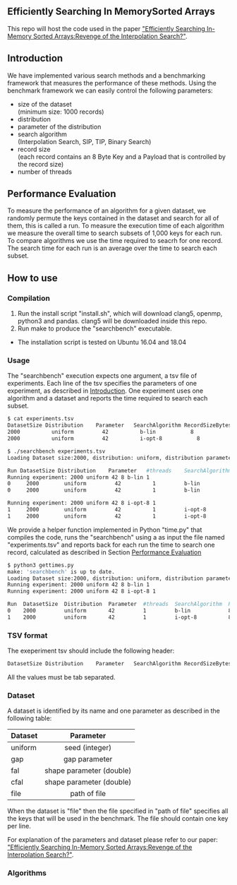 ## Efficiently Searching In MemorySorted Arrays
This repo will host the code used in the paper 
["Efficiently Searching In-Memory Sorted Arrays:Revenge of the Interpolation 
Search?"](http://pages.cs.wisc.edu/~jignesh/publ/Revenge_of_the_Interpolation_Search.pdf).

## Introduction
We have implemented various search methods and a benchmarking framework that
measures the performance of these methods. Using the benchmark framework we can
easily control the following parameters:
+ size of the dataset  
  (minimum size: 1000 records)
+ distribution 
+ parameter of the distribution
+ search algorithm  
    (Interpolation Search, SIP, TIP, Binary Search)  
+ record size  
    (each record contains an 8 Byte Key and a Payload that is controlled by the record size)
+ number of threads

## Performance Evaluation
To measure the performance of an algorithm for a given dataset, we randomly
permute the keys contained in the dataset and search for all of them, this is
called a run.
To measure the execution time of each algorithm we measure the overall time to search
subsets of 1,000 keys for each run. To compare algorithms we use the time required to 
seacrh for one record.  The search time for each run is an average over the time 
to search each subset.

## How to use
### Compilation
1) Run the install script "install.sh", which will download clang5, openmp,
   python3 and pandas. clang5 will be downloaded inside this repo.
2) Run make to produce the "searchbench" executable.

+ The installation script is tested on Ubuntu 16.04 and 18.04

### Usage
The "searchbench" execution expects one argument, a tsv file of experiments. Each line of the 
tsv specifies the parameters of one experiment, as described in  [Introduction](#introduction).
One experiment uses one algorithm and a dataset and reports the time required to search each subset.

```bash
$ cat experiments.tsv
DatasetSize	Distribution	Parameter	SearchAlgorithm	RecordSizeBytes	#threads
2000	      uniform	      42	      b-lin	          8	              1
2000	      uniform	      42	      i-opt-8	        8	              1

$ ./searchbench experiments.tsv
Loading Dataset size:2000, distribution: uniform, distribution parameter: 42

Run	DatasetSize	Distribution	Parameter	#threads	SearchAlgorithm	RecordSizeBytes	TimeNS
Running experiment: 2000 uniform 42 8 b-lin 1
0	  2000	      uniform	      42	      1	        b-lin	          8	              130.277
0	  2000	      uniform	      42	      1	        b-lin	          8	              121.141

Running experiment: 2000 uniform 42 8 i-opt-8 1
1	  2000	      uniform	      42	      1	        i-opt-8	        8	              73.189
1	  2000	      uniform	      42	      1	        i-opt-8	        8	              66.527
```



We provide a helper function implemented in Python "time.py" that compiles the code,
runs the "searchbench" using a as input the file named "experiments.tsv" and reports back for each run
the time to search one record, calculated as described in Section [Performance Evaluation](#performance-evaluation)

```bash
$ python3 gettimes.py 
make: 'searchbench' is up to date.
Loading Dataset size:2000, distribution: uniform, distribution parameter: 42
Running experiment: 2000 uniform 42 8 b-lin 1
Running experiment: 2000 uniform 42 8 i-opt-8 1

Run  DatasetSize  Distribution  Parameter  #threads  SearchAlgorithm  RecordSizeBytes
0    2000         uniform       42         1         b-lin            8                  114.4260
1    2000         uniform       42         1         i-opt-8          8                   71.1515
```

### TSV format
The exeperiment tsv should include the following header:
```bash
DatasetSize	Distribution	Parameter	SearchAlgorithm	RecordSizeBytes	#threads
```
All the values must be tab separated.

### Dataset
A dataset is identified by its name and one parameter as described in the following table:

| Dataset       | Parameter     |
| ------------- |:-------------:|
| uniform       | seed (integer)|
| gap     | gap parameter       |
| fal | shape parameter (double)    |
| cfal | shape parameter (double)    |
| file | path of file |

When the dataset is "file" then the file specified in "path of file" specifies all the keys that
will be used in the benchmark. The file should contain one key per line.

For explanation of the parameters and dataset please refer to our paper: ["Efficiently Searching In-Memory Sorted Arrays:Revenge of the Interpolation 
Search?"](http://pages.cs.wisc.edu/~jignesh/publ/Revenge_of_the_Interpolation_Search.pdf).

### Algorithms


